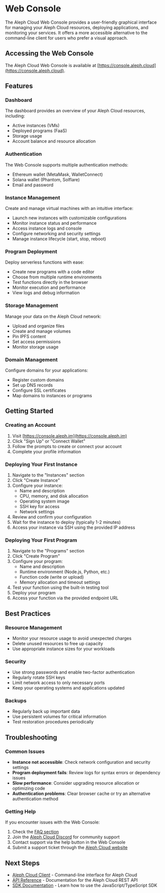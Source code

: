 # Web Console

The Aleph Cloud Web Console provides a user-friendly graphical interface for managing your Aleph Cloud resources, deploying applications, and monitoring your services. It offers a more accessible alternative to the command-line client for users who prefer a visual approach.

## Accessing the Web Console

The Aleph Cloud Web Console is available at [https://console.aleph.cloud](https://console.aleph.cloud).

## Features

### Dashboard

The dashboard provides an overview of your Aleph Cloud resources, including:

- Active instances (VMs)
- Deployed programs (FaaS)
- Storage usage
- Account balance and resource allocation

### Authentication

The Web Console supports multiple authentication methods:

- Ethereum wallet (MetaMask, WalletConnect)
- Solana wallet (Phantom, Solflare)
- Email and password

### Instance Management

Create and manage virtual machines with an intuitive interface:

- Launch new instances with customizable configurations
- Monitor instance status and performance
- Access instance logs and console
- Configure networking and security settings
- Manage instance lifecycle (start, stop, reboot)

### Program Deployment

Deploy serverless functions with ease:

- Create new programs with a code editor
- Choose from multiple runtime environments
- Test functions directly in the browser
- Monitor execution and performance
- View logs and debug information

### Storage Management

Manage your data on the Aleph Cloud network:

- Upload and organize files
- Create and manage volumes
- Pin IPFS content
- Set access permissions
- Monitor storage usage

### Domain Management

Configure domains for your applications:

- Register custom domains
- Set up DNS records
- Configure SSL certificates
- Map domains to instances or programs

## Getting Started

### Creating an Account

1. Visit [https://console.aleph.im](https://console.aleph.im)
2. Click "Sign Up" or "Connect Wallet"
3. Follow the prompts to create or connect your account
4. Complete your profile information

### Deploying Your First Instance

1. Navigate to the "Instances" section
2. Click "Create Instance"
3. Configure your instance:
   - Name and description
   - CPU, memory, and disk allocation
   - Operating system image
   - SSH key for access
   - Network settings
4. Review and confirm your configuration
5. Wait for the instance to deploy (typically 1-2 minutes)
6. Access your instance via SSH using the provided IP address

### Deploying Your First Program

1. Navigate to the "Programs" section
2. Click "Create Program"
3. Configure your program:
   - Name and description
   - Runtime environment (Node.js, Python, etc.)
   - Function code (write or upload)
   - Memory allocation and timeout settings
4. Test your function using the built-in testing tool
5. Deploy your program
6. Access your function via the provided endpoint URL

## Best Practices

### Resource Management

- Monitor your resource usage to avoid unexpected charges
- Delete unused resources to free up capacity
- Use appropriate instance sizes for your workloads

### Security

- Use strong passwords and enable two-factor authentication
- Regularly rotate SSH keys
- Limit network access to only necessary ports
- Keep your operating systems and applications updated

### Backups

- Regularly back up important data
- Use persistent volumes for critical information
- Test restoration procedures periodically

## Troubleshooting

### Common Issues

- **Instance not accessible**: Check network configuration and security settings
- **Program deployment fails**: Review logs for syntax errors or dependency issues
- **Slow performance**: Consider upgrading resource allocation or optimizing code
- **Authentication problems**: Clear browser cache or try an alternative authentication method

### Getting Help

If you encounter issues with the Web Console:

1. Check the [FAQ section](https://console.aleph.im/faq)
2. Join the [Aleph Cloud Discord](https://discord.gg/alephim) for community support
3. Contact support via the help button in the Web Console
4. Submit a support ticket through the [Aleph Cloud website](https://aleph.im/contact)

## Next Steps

- [Aleph Cloud Client](/tools/aleph-client/) - Command-line interface for Aleph Cloud
- [API Reference](/devhub/api/rest/) - Documentation for the Aleph Cloud REST API
- [SDK Documentation](/devhub/sdks/typescript/) - Learn how to use the JavaScript/TypeScript SDK
